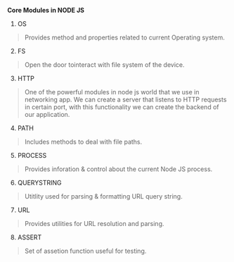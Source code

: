 **Core Modules in NODE JS**

1. OS
>Provides method and properties related to current Operating system.<br/>
2. FS
>Open the door tointeract with file system of the device.<br/>
3. HTTP
>One of the powerful modules in node js world that we use in networking app. We can create a server that listens to
HTTP requests in certain port, with this functionality we can create the backend of our application.<br/>
4. PATH
>Includes methods to deal with file paths.<br/>
5. PROCESS
>Provides inforation & control about the current Node JS process.<br/>
6. QUERYSTRING
>Utitlity used for parsing & formatting URL query string.<br/>
7. URL
>Provides utilities for URL resolution and parsing.<br/>
8. ASSERT
>Set of assetion function useful for testing.
